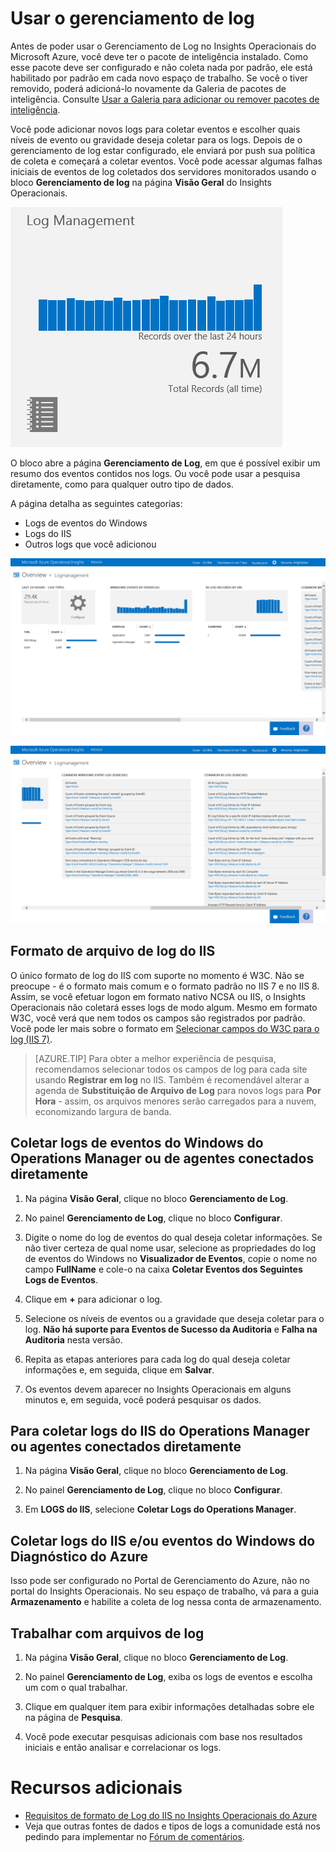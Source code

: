 <properties 
   pageTitle="Como usar o gerenciamento de Log" 
   description="Com o gerenciamento de log no Insights Operacionais do Microsoft Azure, você pode exibir eventos de log coletados dos servidores monitorados" 
   services="operational-insights" 
   documentationCenter="" 
   authors="bandersmsft" 
   manager="jwhit" 
   editor=""/>

<tags
   ms.service="operational-insights"
   ms.devlang="na"
   ms.topic="article"
   ms.tgt_pltfrm="na"
   ms.workload="operational-insights" 
   ms.date="03/20/2015"
   ms.author="banders"/>

# Usar o gerenciamento de log 

Antes de poder usar o Gerenciamento de Log no Insights Operacionais do Microsoft Azure, você deve ter o pacote de inteligência instalado. Como esse pacote deve ser configurado e não coleta nada por padrão, ele está habilitado por padrão em cada novo espaço de trabalho. Se você o tiver removido, poderá adicioná-lo novamente da Galeria de pacotes de inteligência. Consulte [Usar a Galeria para adicionar ou remover pacotes de inteligência](../operational-insights-add-intelligence-packs.md). 

Você pode adicionar novos logs para coletar eventos e escolher quais níveis de evento ou gravidade deseja coletar para os logs.
Depois de o gerenciamento de log estar configurado, ele enviará por push sua política de coleta e começará a coletar eventos.
Você pode acessar algumas falhas iniciais de eventos de log coletados dos servidores monitorados usando o bloco **Gerenciamento de log** na página **Visão Geral** do Insights Operacionais. 

![imagem do bloco Gerenciamento de Log](./media/operational-insights-log-collection/overview-log-mgt.png)

O bloco abre a página **Gerenciamento de Log**, em que é possível exibir um resumo dos eventos contidos nos logs.
Ou você pode usar a pesquisa diretamente, como para qualquer outro tipo de dados.


A página detalha as seguintes categorias:

- Logs de eventos do Windows
- Logs do IIS
- Outros logs que você adicionou

![imagem do painel Gerenciamento de Log](./media/operational-insights-log-collection/gallery-logmgt-01.png)

![imagem do painel Gerenciamento de Log](./media/operational-insights-log-collection/gallery-logmgt-02.png)

## Formato de arquivo de log do IIS

O único formato de log do IIS com suporte no momento é W3C. Não se preocupe - é o formato mais comum e o formato padrão no IIS 7 e no IIS 8. Assim, se você efetuar logon em formato nativo NCSA ou IIS, o Insights Operacionais não coletará esses logs de modo algum. Mesmo em formato W3C, você verá que nem todos os campos são registrados por padrão. Você pode ler mais sobre o formato em [Selecionar campos do W3C para o log (IIS 7)](https://technet.microsoft.com/library/cc754702(v=WS.10).aspx). 


> [AZURE.TIP] Para obter a melhor experiência de pesquisa, recomendamos selecionar todos os campos de log para cada site usando **Registrar em log** no IIS. Também é recomendável alterar a agenda de **Substituição de Arquivo de Log** para novos logs para **Por Hora** - assim, os arquivos menores serão carregados para a nuvem, economizando largura de banda.


## Coletar logs de eventos do Windows do Operations Manager ou de agentes conectados diretamente

1. Na página **Visão Geral**, clique no bloco **Gerenciamento de Log**. 

2. No painel **Gerenciamento de Log**, clique no bloco **Configurar**.
 
3. Digite o nome do log de eventos do qual deseja coletar informações. Se não tiver certeza de qual nome usar, selecione as propriedades do log de eventos do Windows no **Visualizador de Eventos**, copie o nome no campo **FullName** e cole-o na caixa **Coletar Eventos dos Seguintes Logs de Eventos**.

4. Clique em **+** para adicionar o log.

5. Selecione os níveis de eventos ou a gravidade que deseja coletar para o log. **Não há suporte para Eventos de Sucesso da Auditoria** e **Falha na Auditoria** nesta versão.

6. Repita as etapas anteriores para cada log do qual deseja coletar informações e, em seguida, clique em **Salvar**.

7. Os eventos devem aparecer no Insights Operacionais em alguns minutos e, em seguida, você poderá pesquisar os dados. 



## Para coletar logs do IIS do Operations Manager ou agentes conectados diretamente

1. Na página **Visão Geral**, clique no bloco **Gerenciamento de Log**. 

2. No painel **Gerenciamento de Log**, clique no bloco **Configurar**.
 
3. Em **LOGS do IIS**, selecione **Coletar Logs do Operations Manager**.


## Coletar logs do IIS e/ou eventos do Windows do Diagnóstico do Azure
Isso pode ser configurado no Portal de Gerenciamento do Azure, não no portal do Insights Operacionais. No seu espaço de trabalho, vá para a guia **Armazenamento** e habilite a coleta de log nessa conta de armazenamento.


## Trabalhar com arquivos de log
 
1. Na página **Visão Geral**, clique no bloco **Gerenciamento de Log**.

2. No painel **Gerenciamento de Log**, exiba os logs de eventos e escolha um com o qual trabalhar.
  
3. Clique em qualquer item para exibir informações detalhadas sobre ele na página de **Pesquisa**.

4. Você pode executar pesquisas adicionais com base nos resultados iniciais e então analisar e correlacionar os logs.

 
# Recursos adicionais
- [Requisitos de formato de Log do IIS no Insights Operacionais do Azure](http://blogs.technet.com/b/momteam/archive/2014/09/19/iis-log-format-requirements-in-system-center-advisor.aspx)
- Veja que outras fontes de dados e tipos de logs a comunidade está nos pedindo para implementar no [Fórum de comentários](http://feedback.azure.com/forums/267889-azure-operational-insights/category/88086-log-management-and-log-collection-policy).


<!--HONumber=52--> 